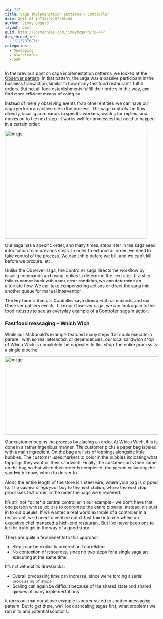 ```yaml
---
id: 747
title: Saga implementation patterns – Controller
date: 2013-03-14T18:29:07+00:00
author: Jimmy Bogard
layout: post
guid: http://lostechies.com/jimmybogard/?p=747
dsq_thread_id:
  - "1137376871"
categories:
  - Messaging
  - NServiceBus
  - SOA
---
```

In the previous post on saga implementation patterns, we looked at the [Observer pattern](http://lostechies.com/jimmybogard/2013/03/11/saga-implementation-patterns-observer/). In that pattern, the saga was a passive participant in the business transaction, similar to how many fast food restaurants fulfill orders. But not all food establishments fulfill their orders in this way, and find more efficient means of doing so.

Instead of merely observing events from other entities, we can have our saga perform an active role in the process. The saga controls the flow directly, issuing commands to specific workers, waiting for replies, and moves on to the next step. It works well for processes that need to happen in a certain order:

[<img title="image" style="border-top: 0px; border-right: 0px; background-image: none; border-bottom: 0px; padding-top: 0px; padding-left: 0px; border-left: 0px; display: inline; padding-right: 0px" border="0" alt="image" src="http://lostechies.com/jimmybogard/files/2013/03/image_thumb3.png" width="465" height="354" />](http://lostechies.com/jimmybogard/files/2013/03/image3.png)

Our saga has a specific order, and many times, steps later in the saga need information from previous steps. In order to enforce an order, we need to take control of the process. We can’t ship before we bill, and we can’t bill before we procure, etc.

Unlike the Observer saga, the Controller saga directs the workflow by issuing commands and using replies to determine the next step. If a step fails or comes back with some error condition, we can determine an alternate flow. We can take compensating actions or direct the saga into another queue for manual intervention.

The key here is that our Controller saga directs with commands, and our Observer gathers events. Like our Observer saga, we can look again to the food industry to see an everyday example of a Controller saga in action.

### Fast food messaging – Which Wich

While our McDonald’s example featured many steps that could execute in parallel, with no real interaction or dependencies, our local sandwich shop of Which Wich is completely the opposite. In this shop, the entire process is a single pipeline:

[<img title="image" style="border-top: 0px; border-right: 0px; background-image: none; border-bottom: 0px; padding-top: 0px; padding-left: 0px; border-left: 0px; display: inline; padding-right: 0px" border="0" alt="image" src="http://lostechies.com/jimmybogard/files/2013/03/image_thumb4.png" width="607" height="257" />](http://lostechies.com/jimmybogard/files/2013/03/image4.png)

Our customer begins the process by placing an order. At Which Wich, this is done in a rather ingenious manner. The customer picks a paper bag labeled with a main ingredient. On the bag are lists of toppings alongside little bubbles. The customer uses markers to color in the bubbles indicating what toppings they want on their sandwich. Finally, the customer puts their name on the bag so that when their order is completed, the person delivering the sandwich knows whom to deliver to.

Along the entire length of the store is a steel wire, where your bag is clipped to. The cashier slings your bag to the next station, where the next step processes that order, in the order the bags were received.

It’s still not \*quite\* a central controller in our example – we don’t have that one person whose job it is to coordinate the entire pipeline. Instead, it’s built in to our queues. If we wanted a real world example of a controller in a restaurant, we’d need to venture out of fast food into one where an executive chef managed a high-end restaurant. But I’ve never been one to let the truth get in the way of a good story.

There are quite a few benefits to this approach:

  * Steps can be explicitly ordered and correlated
  * No contention of resources, since no two steps for a single saga are executing at the same time

It’s not without its drawbacks:

  * Overall processing time can increase, since we’re forcing a serial processing of steps
  * Scaling can again be difficult because of the shared state and shared queues of many implementations

It turns out that our above example is better suited to another messaging pattern. But to get there, we’ll look at scaling sagas first, what problems we run in to and potential solutions.